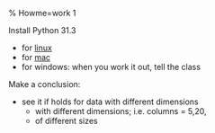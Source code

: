 % Howme=work 1

Install Python 31.3
- for [linux](https://txt.github.io/se24fall/03code.html#get-python3.13)
- for [mac](https://www.python.org/downloads/macos/)
- for windows: when you work it out, tell the class

Make a conclusion:

- see it if  holds for data with different dimensions
  - with different dimensions; i.e. columns = 5,20,
  - of different sizes


